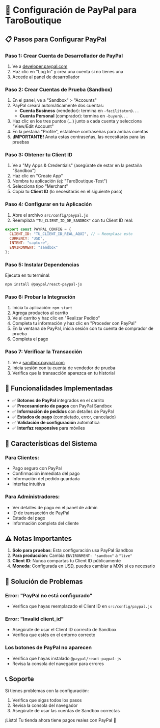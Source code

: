 # 🚀 Configuración de PayPal para TaroBoutique

## 📋 Pasos para Configurar PayPal

### Paso 1: Crear Cuenta de Desarrollador de PayPal

1. Ve a [developer.paypal.com](https://developer.paypal.com)
2. Haz clic en "Log In" y crea una cuenta si no tienes una
3. Accede al panel de desarrollador

### Paso 2: Crear Cuentas de Prueba (Sandbox)

1. En el panel, ve a "Sandbox" > "Accounts"
2. PayPal creará automáticamente dos cuentas:
   - **Cuenta Business** (vendedor): termina en `-facilitator@...`
   - **Cuenta Personal** (comprador): termina en `-buyer@...`
3. Haz clic en los tres puntos (...) junto a cada cuenta y selecciona "View/Edit Account"
4. En la pestaña "Profile", establece contraseñas para ambas cuentas
5. **¡IMPORTANTE!** Anota estas contraseñas, las necesitarás para las pruebas

### Paso 3: Obtener tu Client ID

1. Ve a "My Apps & Credentials" (asegúrate de estar en la pestaña "Sandbox")
2. Haz clic en "Create App"
3. Nombra tu aplicación (ej: "TaroBoutique-Test")
4. Selecciona tipo "Merchant"
5. Copia tu **Client ID** (lo necesitarás en el siguiente paso)

### Paso 4: Configurar en tu Aplicación

1. Abre el archivo `src/config/paypal.js`
2. Reemplaza `"TU_CLIENT_ID_DE_SANDBOX"` con tu Client ID real:

```javascript
export const PAYPAL_CONFIG = {
  CLIENT_ID: "TU_CLIENT_ID_REAL_AQUI", // ← Reemplaza esto
  CURRENCY: "USD",
  INTENT: "capture",
  ENVIRONMENT: "sandbox"
};
```

### Paso 5: Instalar Dependencias

Ejecuta en tu terminal:

```bash
npm install @paypal/react-paypal-js
```

### Paso 6: Probar la Integración

1. Inicia tu aplicación: `npm start`
2. Agrega productos al carrito
3. Ve al carrito y haz clic en "Realizar Pedido"
4. Completa tu información y haz clic en "Proceder con PayPal"
5. En la ventana de PayPal, inicia sesión con tu cuenta de comprador de prueba
6. Completa el pago

### Paso 7: Verificar la Transacción

1. Ve a [sandbox.paypal.com](https://sandbox.paypal.com)
2. Inicia sesión con tu cuenta de vendedor de prueba
3. Verifica que la transacción aparezca en tu historial

## 🔧 Funcionalidades Implementadas

- ✅ **Botones de PayPal** integrados en el carrito
- ✅ **Procesamiento de pagos** con PayPal Sandbox
- ✅ **Información de pedidos** con detalles de PayPal
- ✅ **Estados de pago** (completado, error, cancelado)
- ✅ **Validación de configuración** automática
- ✅ **Interfaz responsive** para móviles

## 🎯 Características del Sistema

### Para Clientes:
- Pago seguro con PayPal
- Confirmación inmediata del pago
- Información del pedido guardada
- Interfaz intuitiva

### Para Administradores:
- Ver detalles de pago en el panel de admin
- ID de transacción de PayPal
- Estado del pago
- Información completa del cliente

## ⚠️ Notas Importantes

1. **Solo para pruebas**: Esta configuración usa PayPal Sandbox
2. **Para producción**: Cambia `ENVIRONMENT: "sandbox"` a `"live"`
3. **Client ID**: Nunca compartas tu Client ID públicamente
4. **Moneda**: Configurada en USD, puedes cambiar a MXN si es necesario

## 🐛 Solución de Problemas

### Error: "PayPal no está configurado"
- Verifica que hayas reemplazado el Client ID en `src/config/paypal.js`

### Error: "Invalid client_id"
- Asegúrate de usar el Client ID correcto de Sandbox
- Verifica que estés en el entorno correcto

### Los botones de PayPal no aparecen
- Verifica que hayas instalado `@paypal/react-paypal-js`
- Revisa la consola del navegador para errores

## 📞 Soporte

Si tienes problemas con la configuración:
1. Verifica que sigas todos los pasos
2. Revisa la consola del navegador
3. Asegúrate de usar las cuentas de Sandbox correctas

¡Listo! Tu tienda ahora tiene pagos reales con PayPal 🎉 